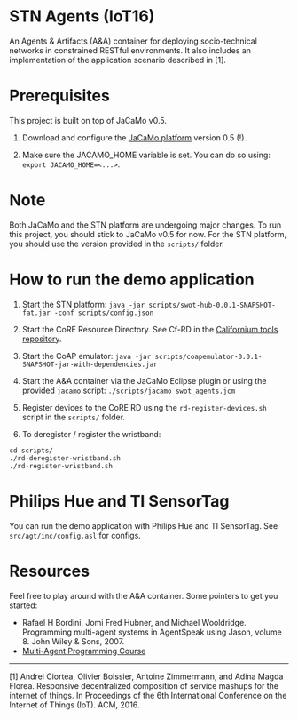 # STN Agents (IoT16)

An Agents & Artifacts (A&A) container for deploying socio-technical networks in constrained RESTful environments. It also includes an implementation of the application scenario described in [1].

# Prerequisites

This project is built on top of JaCaMo v0.5.

1. Download and configure the [JaCaMo platform](http://jacamo.sourceforge.net/) version 0.5 (!).

2. Make sure the JACAMO_HOME variable is set. You can do so using: `export JACAMO_HOME=<...>`.

# Note

Both JaCaMo and the STN platform are undergoing major changes. To run this project, you should stick to JaCaMo v0.5 for now. For the STN platform, you should use the version provided in the `scripts/` folder. 

# How to run the demo application

1. Start the STN platform: `java -jar scripts/swot-hub-0.0.1-SNAPSHOT-fat.jar -conf scripts/config.json`

2. Start the CoRE Resource Directory. See Cf-RD in the [Californium tools repository](https://github.com/eclipse/californium.tools/).

3. Start the CoAP emulator: `java -jar scripts/coapemulator-0.0.1-SNAPSHOT-jar-with-dependencies.jar`

4. Start the A&A container via the JaCaMo Eclipse plugin or using the provided `jacamo` script: `./scripts/jacamo swot_agents.jcm`

5. Register devices to the CoRE RD using the `rd-register-devices.sh` script in the `scripts/` folder.

6. To deregister / register the wristband:

```
cd scripts/
./rd-deregister-wristband.sh
./rd-register-wristband.sh
```

# Philips Hue and TI SensorTag

You can run the demo application with Philips Hue and TI SensorTag. See `src/agt/inc/config.asl` for configs.

# Resources

Feel free to play around with the A&A container. Some pointers to get you started:
- Rafael H Bordini, Jomi Fred Hubner, and Michael Wooldridge. Programming multi-agent systems in AgentSpeak using Jason, volume 8. John Wiley & Sons, 2007.
- [Multi-Agent Programming Course](http://www.emse.fr/~boissier/enseignement/maop16/) 


---

[1] Andrei Ciortea, Olivier Boissier, Antoine Zimmermann, and Adina Magda Florea. Responsive decentralized composition of service mashups for the internet of things. In Proceedings of the 6th International Conference on the Internet of Things (IoT). ACM, 2016.

